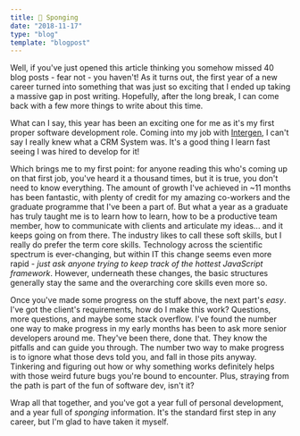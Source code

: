 ```yaml
---
title: 🧽 Sponging
date: "2018-11-17"
type: "blog"
template: "blogpost"
---
```


Well, if you've just opened this article thinking you somehow missed 40 blog posts - fear not - you haven't! As it turns out, the first year of a new career turned into something that was just so exciting that I ended up taking a massive gap in post writing. Hopefully, after the long break, I can come back with a few more things to write about this time.

What can I say, this year has been an exciting one for me as it's my first proper software development role. Coming into my job with [Intergen](https://www.intergen.co.nz), I can't say I really knew what a CRM System was. It's a good thing I learn fast seeing I was hired to develop for it!

Which brings me to my first point: for anyone reading this who's coming up on that first job, you've heard it a thousand times, but it is true, you don't need to know everything. The amount of growth I've achieved in ~11 months has been fantastic, with plenty of credit for my amazing co-workers and the graduate programme that I've been a part of. But what a year as a graduate has truly taught me is to learn how to learn, how to be a productive team member, how to communicate with clients and articulate my ideas... and it keeps going on from there. The industry likes to call these soft skills, but I really do prefer the term core skills. Technology across the scientific spectrum is ever-changing, but within IT this change seems even more rapid - _just ask anyone trying to keep track of the hottest JavaScript framework_. However, underneath these changes, the basic structures generally stay the same and the overarching core skills even more so.

Once you've made some progress on the stuff above, the next part's _easy_. I've got the client's requirements, how do I make this work? Questions, more questions, and maybe some stack overflow. I've found the number one way to make progress in my early months has been to ask more senior developers around me. They've been there, done that. They know the pitfalls and can guide you through. The number two way to make progress is to ignore what those devs told you, and fall in those pits anyway. Tinkering and figuring out how or why something works definitely helps with those weird future bugs you're bound to encounter. Plus, straying from the path is part of the fun of software dev, isn't it?

Wrap all that together, and you've got a year full of personal development, and a year full of _sponging_ information. It's the standard first step in any career, but I'm glad to have taken it myself.
